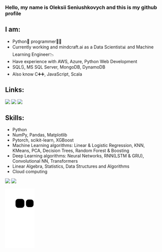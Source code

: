 ### Hello, my name is Oleksii Seniushkovych and this is my github profile

## I am:
- Python🐍 programmer👨‍💻
- Currently working and mindcraft.ai as a Data Scientist📊 and Machine Learning Engineer📉
- Have experience with AWS, Azure, Python Web Development
- SQL🔃, MS SQL Server, MongoDB, DynamoDB
- Also know C➕➕, JavaScript, Scala

## Links:
[<img width="36px" allign="left" src="https://cdn3.iconfinder.com/data/icons/capsocial-round/500/linkedin-512.png" />][linkedin]
[<img width="36px" allign="left" src="https://cdn3.iconfinder.com/data/icons/social-icons-33/512/Telegram-512.png" />][telegram]
[<img width="36px" allign="left" src="https://cdn4.iconfinder.com/data/icons/logos-and-brands/512/189_Kaggle_logo_logos-512.png" />][kaggle]
<br />

## Skills:
- Python
- NumPy, Pandas, Matplotlib
- Pytorch, scikit-learn, XGBoost
- Machine Learning algorithms: Linear & Logistic Regression, KNN, KMeans, PCA, Decision Trees, Random Forest & Boosting
- Deep Learning algorithms: Neural Networks, RNN(LSTM & GRU), Convolutional NN, Transformers
- Linear Algebra, Statistics, Data Structures and Algorithms
- Cloud computing

[linkedin]: https://www.linkedin.com/in/spl1shspl4sh/
[telegram]: t.me/fitk_krut
[kaggle]: https://www.kaggle.com/spl1shspl4sh
<div>
  <img height="180em" src="https://github-readme-stats.vercel.app/api?username=splish-splash&show_icons=true&theme=dracula&include_all_commits=true"/>
  <img height="180em" src="https://github-readme-stats.vercel.app/api/top-langs/?username=splish-splash&layout=compact&langs_count=4&theme=dracula"/>
</div>

![Snake animition](https://github.com/splish-splash/splish-splash/blob/output/github-contribution-grid-snake.svg)
